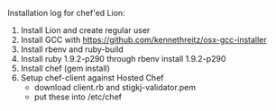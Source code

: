 Installation log for chef'ed Lion:

1. Install Lion and create regular user
2. Install GCC with https://github.com/kennethreitz/osx-gcc-installer
3. Install rbenv and ruby-build
4. Install ruby 1.9.2-p290 through rbenv install 1.9.2-p290
5. Install chef (gem install)
6. Setup chef-client against Hosted Chef
   - download client.rb and stigkj-validator.pem
   - put these into /etc/chef